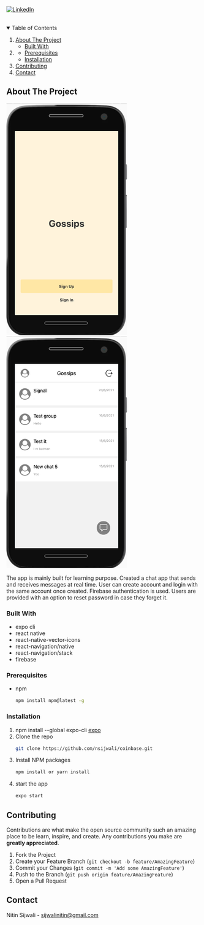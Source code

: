 <!--
*** Thanks for checking out the Best-README-Template. If you have a suggestion
*** that would make this better, please fork the repo and create a pull request
*** or simply open an issue with the tag "enhancement".
*** Thanks again! Now go create something AMAZING! :D
-->

<!-- PROJECT SHIELDS -->
<!--
*** I'm using markdown "reference style" links for readability.
*** Reference links are enclosed in brackets [ ] instead of parentheses ( ).
*** See the bottom of this document for the declaration of the reference variables
*** for contributors-url, forks-url, etc. This is an optional, concise syntax you may use.
*** https://www.markdownguide.org/basic-syntax/#reference-style-links
-->

[![LinkedIn][linkedin-shield]][linkedin-url]

<!-- PROJECT LOGO -->
<br />

<!-- TABLE OF CONTENTS -->
<details open="open">
  <summary>Table of Contents</summary>
  <ol>
    <li>
      <a href="#about-the-project">About The Project</a>
      <ul>
        <li><a href="#built-with">Built With</a></li>
      </ul>
    </li>
    <li>
      <ul>
        <li><a href="#prerequisites">Prerequisites</a></li>
        <li><a href="#installation">Installation</a></li>
      </ul>
    </li>
    <li><a href="#contributing">Contributing</a></li>
    <li><a href="#contact">Contact</a></li>
  </ol>
</details>

<!-- ABOUT THE PROJECT -->

## About The Project

<!-- <a href = "https://coinbase-dopple.web.app/">
<img src="assets/gossips.png" alt="Gossips"/ rel="nofollow>
</a> -->

[![Gossips][product-screenshot]](https://coinbase-dopple.web.app/)
[![Gossips][product-screenshot2]](https://coinbase-dopple.web.app/)

The app is mainly built for learning purpose. Created a chat app that sends and receives messages at real time. User can create account and login with the same account once created.
Firebase authentication is used. Users are provided with an option to reset password in case they forget it.

### Built With

<ul>
    <li>expo cli</li>
    <li>react native</li>
    <li>react-native-vector-icons</li>
    <li>react-navigation/native</li>
    <li>react-navigation/stack</li>
    <li>firebase</li>
</ul>

### Prerequisites

- npm
  ```sh
  npm install npm@latest -g
  ```

### Installation

1. npm install --global expo-cli [expo](https://docs.expo.io/)
2. Clone the repo
   ```sh
   git clone https://github.com/nsijwali/coinbase.git
   ```
3. Install NPM packages
   ```sh
   npm install or yarn install
   ```
4. start the app
   ```sh
   expo start
   ```

<!-- CONTRIBUTING -->

## Contributing

Contributions are what make the open source community such an amazing place to be learn, inspire, and create. Any contributions you make are **greatly appreciated**.

1. Fork the Project
2. Create your Feature Branch (`git checkout -b feature/AmazingFeature`)
3. Commit your Changes (`git commit -m 'Add some AmazingFeature'`)
4. Push to the Branch (`git push origin feature/AmazingFeature`)
5. Open a Pull Request

<!-- CONTACT -->

## Contact

Nitin Sijwali - sijwalinitin@gmail.com

<!-- MARKDOWN LINKS & IMAGES -->
<!-- https://www.markdownguide.org/basic-syntax/#reference-style-links -->

[linkedin-shield]: https://img.shields.io/badge/-LinkedIn-black.svg?style=for-the-badge&logo=linkedin&colorB=555
[linkedin-url]: https://www.linkedin.com/in/nitinsij/
[product-screenshot]: assets/Gossips.png
[product-screenshot2]: assets/appLogo.png
